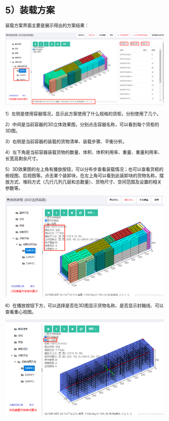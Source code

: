 # 5）装载方案

装载方案界面主要是展示得出的方案结果：

![](../../.gitbook/assets/40%20%281%29.png)

1）左侧是使用容器情况，显示此方案使用了什么规格的货柜，分别使用了几个。

2）中间是当前容器的3D立体效果图，分别点击容器名称，可以看到每个货柜的3D图。

3）右侧是当前容器的装载的货物清单、装载步骤、平衡分析。

4）左下角是当前容器装载货物的数量、体积、体积利用率、重量、重量利用率、长宽高剩余尺寸。

5）3D效果图的左上角有播放按钮，可以分布步查看装载情况；也可以查看货柜的俯视图、后视图等。点击某个装卸块，在左上角可以看到此装卸块的货物名称，摆放方式、堆码方式（几行几列几层和总数量）、货物尺寸、空间范围及设置的相关参数等。

![](../../.gitbook/assets/41%20%281%29.png)

6）在播放按钮下方，可以选择是否在3D图显示货物名称、是否显示封箱线、可以查看重心视图。

![](../../.gitbook/assets/42.png)




